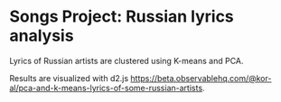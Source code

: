 # Songs Project: Russian lyrics analysis

Lyrics of Russian artists are clustered using K-means and PCA.

Results are visualized with d2.js https://beta.observablehq.com/@kor-al/pca-and-k-means-lyrics-of-some-russian-artists.

